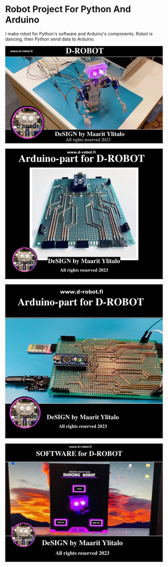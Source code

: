 # Robot Project For Python And Arduino
I make robot for Python's software and Arduino's components.
Robot is dancing, then Python send data to Arduino.

![This is an image](https://github.com/overhouse89/Robot-Project-For-Python-And-Arduino/blob/main/imgs/project_for_robot_img.png)

![This is an image](https://github.com/overhouse89/Robot-Project-For-Python-And-Arduino/blob/main/imgs/project_for_robot_img_2.png)

![This is an image](https://github.com/overhouse89/Robot-Project-For-Python-And-Arduino/blob/main/imgs/project_for_robot_img_3.png)

![This is an image](https://github.com/overhouse89/Robot-Project-For-Python-And-Arduino/blob/main/imgs/project_for_robot_img_4.png)